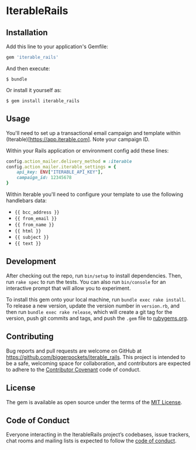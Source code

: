 # IterableRails

## Installation

Add this line to your application's Gemfile:

```ruby
gem 'iterable_rails'
```

And then execute:

    $ bundle

Or install it yourself as:

    $ gem install iterable_rails

## Usage

You'll need to set up a transactional email campaign and template within (Iterable)[https://app.iterable.com]. Note your campaign ID.

Within your Rails application or environment config add these lines:

```rb
config.action_mailer.delivery_method = :iterable
config.action_mailer.iterable_settings = {
    api_key: ENV["ITERABLE_API_KEY"],
    campaign_id: 12345678
}
```

Within Iterable you'll need to configure your template to use the following handlebars data:

- `{{ bcc_address }}`
- `{{ from_email }}`
- `{{ from_name }}`
- `{{ html }}`
- `{{ subject }}`
- `{{ text }}`

## Development

After checking out the repo, run `bin/setup` to install dependencies. Then, run `rake spec` to run the tests. You can also run `bin/console` for an interactive prompt that will allow you to experiment.

To install this gem onto your local machine, run `bundle exec rake install`. To release a new version, update the version number in `version.rb`, and then run `bundle exec rake release`, which will create a git tag for the version, push git commits and tags, and push the `.gem` file to [rubygems.org](https://rubygems.org).

## Contributing

Bug reports and pull requests are welcome on GitHub at https://github.com/biggerpockets/iterable_rails. This project is intended to be a safe, welcoming space for collaboration, and contributors are expected to adhere to the [Contributor Covenant](http://contributor-covenant.org) code of conduct.

## License

The gem is available as open source under the terms of the [MIT License](https://opensource.org/licenses/MIT).

## Code of Conduct

Everyone interacting in the IterableRails project’s codebases, issue trackers, chat rooms and mailing lists is expected to follow the [code of conduct](https://github.com/biggerpockets/iterable_rails/blob/master/CODE_OF_CONDUCT.md).
